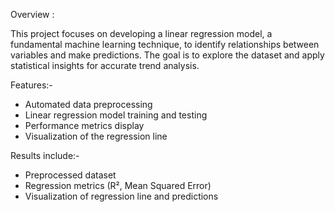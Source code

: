 Overview :

This project focuses on developing a linear regression model, a fundamental machine learning technique,
to identify relationships between variables and make predictions.
The goal is to explore the dataset and apply statistical insights for accurate trend analysis.

Features:-

- Automated data preprocessing
- Linear regression model training and testing
- Performance metrics display
- Visualization of the regression line

Results include:-

-  Preprocessed dataset
- Regression metrics (R², Mean Squared Error)
- Visualization of regression line and predictions

